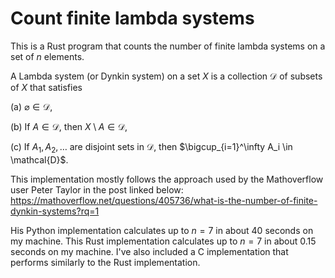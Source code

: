 # Count finite lambda systems

This is a Rust program that counts the number of finite lambda systems on a set of $n$ elements.

A Lambda system (or Dynkin system) on a set $X$ is a collection $\mathcal{D}$ of subsets of $X$ that satisfies

(a) $\varnothing \in \mathcal{D}$,  

(b) If $A \in \mathcal{D}$, then $X \setminus A \in \mathcal{D}$,

(c) If $A_1, A_2, \ldots$ are disjoint sets in $\mathcal{D}$, then $\bigcup_{i=1}^\infty A_i \in \mathcal{D}$.  

This implementation mostly follows the approach used by the Mathoverflow user Peter Taylor
in the post linked below:
<https://mathoverflow.net/questions/405736/what-is-the-number-of-finite-dynkin-systems?rq=1>

His Python implementation calculates up to $n=7$ in about 40 seconds on my machine. This
Rust implementation calculates up to $n=7$ in about 0.15 seconds on my machine. I've also included a C implementation that performs similarly to the Rust implementation.
